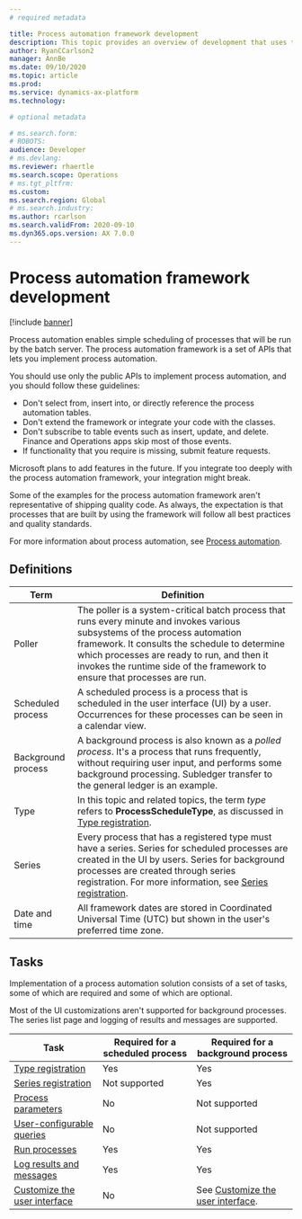 ```yaml
---
# required metadata

title: Process automation framework development
description: This topic provides an overview of development that uses the process automation framework.
author: RyanCCarlson2
manager: AnnBe
ms.date: 09/10/2020
ms.topic: article
ms.prod: 
ms.service: dynamics-ax-platform
ms.technology: 

# optional metadata

# ms.search.form: 
# ROBOTS: 
audience: Developer
# ms.devlang: 
ms.reviewer: rhaertle
ms.search.scope: Operations
# ms.tgt_pltfrm: 
ms.custom:
ms.search.region: Global
# ms.search.industry: 
ms.author: rcarlson
ms.search.validFrom: 2020-09-10
ms.dyn365.ops.version: AX 7.0.0
---
```


# Process automation framework development

[!include [banner](../includes/banner.md)]

Process automation enables simple scheduling of processes that will be run by the batch server. The process automation framework is a set of APIs that lets you implement process automation.

You should use only the public APIs to implement process automation, and you should follow these guidelines:

- Don't select from, insert into, or directly reference the process automation tables.
- Don't extend the framework or integrate your code with the classes.
- Don't subscribe to table events such as insert, update, and delete. Finance and Operations apps skip most of those events.
- If functionality that you require is missing, submit feature requests.

Microsoft plans to add features in the future. If you integrate too deeply with the process automation framework, your integration might break.

Some of the examples for the process automation framework aren't representative of shipping quality code. As always, the expectation is that processes that are built by using the framework will follow all best practices and quality standards.

For more information about process automation, see [Process automation](../sysadmin/process-automation.md).

## Definitions

| Term               | Definition |
|--------------------|------------|
| Poller             | The poller is a system-critical batch process that runs every minute and invokes various subsystems of the process automation framework. It consults the schedule to determine which processes are ready to run, and then it invokes the runtime side of the framework to ensure that processes are run. |
| Scheduled process  | A scheduled process is a process that is scheduled in the user interface (UI) by a user. Occurrences for these processes can be seen in a calendar view. |
| Background process | A background process is also known as a *polled process*. It's a process that runs frequently, without requiring user input, and performs some background processing. Subledger transfer to the general ledger is an example. |
| Type               | In this topic and related topics, the term *type* refers to **ProcessScheduleType**, as discussed in [Type registration](type-registration.md). |
| Series             | Every process that has a registered type must have a series. Series for scheduled processes are created in the UI by users. Series for background processes are created through series registration. For more information, see [Series registration](series-registration.md). |
| Date and time      | All framework dates are stored in Coordinated Universal Time (UTC) but shown in the user's preferred time zone. |

## Tasks

Implementation of a process automation solution consists of a set of tasks, some of which are required and some of which are optional.

Most of the UI customizations aren't supported for background processes. The series list page and logging of results and messages are supported.

| Task                                                | Required for a scheduled process | Required for a background process |
|-----------------------------------------------------|----------------------------------|-----------------------------------|
| [Type registration](type-registration.md)           | Yes | Yes |
| [Series registration](series-registration.md)       | Not supported | Yes |
| [Process parameters](process-parameters.md)         | No | Not supported |
| [User-configurable queries](user-queries.md)        | No | Not supported |
| [Run processes](run-process.md)                     | Yes | Yes |
| [Log results and messages](log-results.md)          | Yes | Yes |
| [Customize the user interface](ui-customization.md) | No | See [Customize the user interface](ui-customization.md). |
